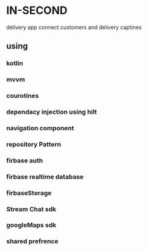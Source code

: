 # IN-SECOND
delivery app connect customers and delivery captines 
## using 
### kotlin
### mvvm
### courotines
### dependacy injection using hilt
### navigation component 
### repository Pattern
### firbase auth
### firbase realtime database
### firbaseStorage
### Stream Chat sdk
### googleMaps sdk
### shared prefrence

